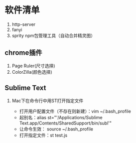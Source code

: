 # 软件清单
1. http-server
2. fanyi
3. sprity  npm包管理工具（自动合并精灵图） 

## chrome插件
1. Page Ruler(尺寸选择) 
2. ColorZilla(颜色选择)

## Sublime Text
1. Mac下在命令行中用ST打开指定文件

	- 打开用户配置文件（不存在则新建）：vim ~/.bash_profile
	- 起别名：alias st="'/Applications/Sublime Text.app/Contents/SharedSupport/bin/subl'"
	- 让命令生效： source ~/.bash_profile
	- 打开指定文件：st test.js